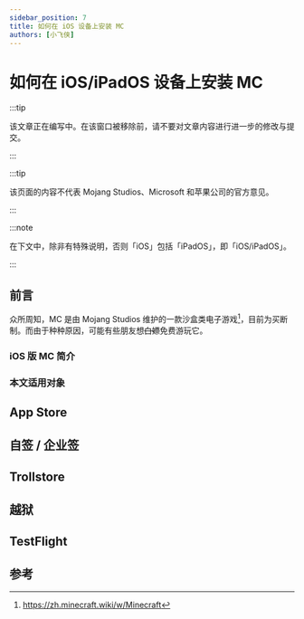 ```yaml
---
sidebar_position: 7
title: 如何在 iOS 设备上安装 MC
authors: [小飞侠]
---
```


# 如何在 iOS/iPadOS 设备上安装 MC

:::tip

该文章正在编写中。在该窗口被移除前，请不要对文章内容进行进一步的修改与提交。

:::

:::tip

该页面的内容不代表 Mojang Studios、Microsoft 和苹果公司的官方意见。

:::

:::note

在下文中，除非有特殊说明，否则「iOS」包括「iPadOS」，即「iOS/iPadOS」。

:::

## 前言

众所周知，MC 是由 Mojang Studios 维护的一款沙盒类电子游戏[^1]，目前为买断制。而由于种种原因，可能有些朋友想~~白嫖~~免费游玩它。

### iOS 版 MC 简介

### 本文适用对象

## App Store

## 自签 / 企业签

## Trollstore

## 越狱

## TestFlight

## 参考

[^1]: https://zh.minecraft.wiki/w/Minecraft
